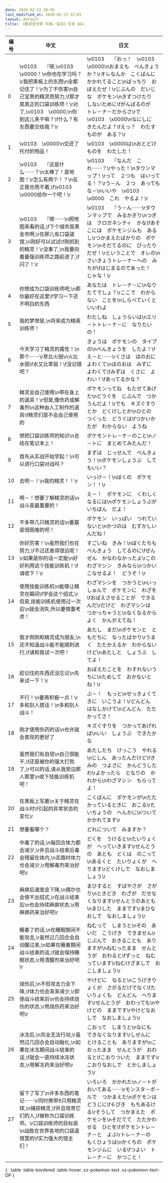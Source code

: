 ```yaml
---
date: 2020-02-23 20:56
last_modified_at: 2020-02-23 22:03
layout: default
title: 《精灵宝可梦 珍珠／钻石》文本 041
---
```

| 编号 | 中文 | 日文 |
| ---- | ---- | ---- |
| 0 | \v0103　　『呀,\v0103　\x0000！\n你也在学习吗？\r我把黑板上的东西\n全都记住了！\r为了不伤害\n自己宝贵的精灵而努力,\f那才是真正的口袋训练师！\r对了,\v0103　\x0000,\n你到这儿来干嘛？\f什么？有东西要交给我？\r | \v0103　　『おっ！　\v0103　\x0000\nおまえも　べんきょうか？\rオレなんか　こくばんに　かかれてること\nばっちり　おぼえたぜ！\rじぶんの　だいじな　ポケモン\nきずつけたり　しないために\fがんばるのが　トレ－ナ－だからさ\rで　\v0103　\x0000\nなにしに　きたんだよ？\fえっ？　わたすものが　ある？\r |
| 1 | \v0103　\x0000\n交还了托付的物品！ | \v0103　\x0000は\nおとどけものを　わたした！ |
| 2 | \v0103　　『这是什么⋯⋯？\n太棒了！是地图！\r怎么有两个！？\n反正我也用不着,\f\v0103　\x0000给你一个吧！\r | \v0103　　『なんだ　これ⋯⋯？\rやった！\nタウンマップ！\rって　２つも　はいってる！？\rう－ん　２つ　あってもな－\nいいや　\v0103　\x0000　これ　やるよ！\r |
| 3 | \v0103　　『嗯⋯⋯\n照地图来看的话,\f下个城市是黑金市啊,\r在那儿有口袋道馆,\n刚好可以试试\f刚抓到的精灵！\r没事了,\n我要向着最强训练师之路前进了,\f闪了！\r | \v0103　　『う－ん⋯⋯\rタウンマップで　みるかぎり\nつぎは　クロガネシティ　かな\fあそこには　ポケモンジムも　あるし\rつかまえたばかりの　ポケモン\nそだてるのに　ぴったりだぜ！\rということで　オレの\nさいきょうトレ－ナ－への　みちが\fはじまるのであった！　じゃな！\r |
| 4 | 你想成为口袋训练师吧,\n那你最好在这里\f学习一下还不明白的东西 | あなたは　トレ－ナ－に\nなりたてでしょ？\rここで　わからない　ことを\nしらべていくと　いいわよ |
| 5 | 我的梦想是,\n将来成为精英训练师！ | わたしね　しょうらいは\nエリ－トトレ－ナ－に　なりたいの！ |
| 6 | 今天学习了精灵的属性！\n那个⋯⋯\r草比火弱\n火比水弱\f水又比草弱！\f没记错吧？ | きょうは　ポケモンの　タイプの\nべんきょうを　したよ！\fえ－と⋯⋯\rくさは　ほのおに　よわくて\nほのおは　みずに　よわくて\fみずは　くさに　よわい！\fあってるかな？ |
| 7 | 精灵会自己使用\n带在身上的道具！\r但是,像伤药或解毒剂\n这种由人工制作的道具\f精灵们是不会自己使用的 | ポケモンってね　もたせてあげた\nどうぐを　じぶんで　つかうんだよ！\rでも　キズぐすりとか　どくけしとか\nひとの　つくった　どうぐは\fつかいかたが　わからない　ようね |
| 8 | 想把口袋训练师的知识\n总结在笔记本上！ | ポケモントレ－ナ－のこと\nノ－トに　まとめてみたんだ！ |
| 9 | 首先从实战开始学起！\n可以进行口袋对战吗？ | まずは　じっせんで　べんきょう！\nポケモンしょうぶ　してもいい？ |
| 10 | 去吧－！\n我的精灵！！\r | いっけ－！\nぼくの　ポケモン！！\r |
| 11 | 啊－！想要了解精灵的话\n战斗是最重要的！ | え－！　ポケモンに　くわしくなるには\nポケモンしょうぶが　いちばん　だよ！ |
| 12 | 不多带几只精灵的话\n要赢是很困难的吧！ | ポケモン　いっぱい　つれていないと\nかつのは　むずかしいんだね！ |
| 13 | 你好厉害！\n虽然我们也在努力,\f不过还差得很远呢！\r如果是你的话一定能\n好好利用这个技能训练机！\f请收下！\r | すごいね　きみ！\nぼくたちも　べんきょう　してるのに\fぜんぜん　かなわなかったよ\rこの　わざマシン　きみなら\nつかいこなせるよ！　どうぞ！\r |
| 14 | 使用技能训练机\n能够让精灵在瞬间\f学会这个招式,\r但是,技能训练机使用过一次后\n就会消失,所以要慎重考虑！ | わざマシンを　つかうと\nいっしゅんで　ポケモンに　わざを\fおぼえさせることが　できるんだ\rだけど　わざマシンは　つかっちゃうと\nなくなるから　よく　かんがえてね！ |
| 15 | 我才刚刚和精灵成为朋友,\n还不知道战斗能不能顺利进行,\f请和我试一次吧！ | あたし　まだ\nポケモンと　ともだちに　なったばかり\rうまく　たたかえるか　わからないけど\nあたしと　しょうぶ　してよ！ |
| 16 | 趁记住的东西还没忘记\n先来试一下！\r | おぼえたことを　わすれないうちに\nためして　おかないとね！\r |
| 17 | 不行！\n要再积极一点！\r多和别人搭话！\n多和别人战斗！ | ぶ－！　もっと\nせっきょくてきに　いこうよ！\rどんどん　はなしかけて\nどんどん　たたかってさ！ |
| 18 | 刚才使用伤药的话\n也许就会表现的更好了 | キズぐすりを　つかってあげれば\nいい　しょうぶ　できたかな |
| 19 | 虽然我们有自信\n自己很能干,\f还是被你的强大打败了,\r可以的话,请从我旁边那人那里\n收下技能训练机吧！ | あたしたち　けっこう　やれる\nじしん　あったんだけど\fきみの　つよさに　かんどうしたわ\rよかったら　となりの　かれから\nわざマシン　もらってよ！ |
| 20 | 在黑板上写着\n关于精灵在战斗时\f引起的异常状态的变化\r | こくばんに　ポケモンが\nたたかっているときに　おこる\rたいちょうの　へんかに\nついて　かかれてます\r |
| 21 | 想要看哪个？ | どれについて　みますか？ |
| 22 | 中毒了的话,\n每回合体力都会减少,\r并且战斗结束后毒会残留在体内,\n走路时体力也会减少,\r用解毒剂来治好吧\r | どくを　うけると\nたいりょくが　へっていきます\rせんとうの　あとも　どくは　のこって\nあるくと　たいりょくが　へります\rどくけしで　なおしましょう\r |
| 23 | 麻痹后速度会下降,\n偶尔也会使不出招式,\r在战斗结束后\n也会持续麻痹状态,\r用麻痹药来治好吧\r | まひすると　すばやさが　さがり\nときどき　わざが　だせなくなります\rせんとうのあとも\nまひした　ままです\rまひなおしで　なおしましょう\r |
| 24 | 睡着了的话,\n在睡眠期间不能攻击,\r虽然过几回合会自动醒过来,\n如果在睡着期间战斗结束的话,\f就会保持睡眠状态,\r用清醒剂来治好吧\r | ねむって　しまうと\nその　あいだ　こうげき　できません\rじぶんで　おきることも　ありますが\nねむったまま　せんとうが　おわると\fずっと　ねむっています\rねむけざましで　おこしましょう\r |
| 25 | 烧伤后,\n不但攻击力会下降,\f体力也会渐渐减少,\r即使战斗结束后\n也会持续烧伤的状态,\r用烧伤药来治好吧\r | やけどに　なると\nこうげきりょくが　さがるだけでなく\fたいりょくも　どんどん　へります\rせんとうが　おわっても\nやけどの　ままです\rやけどなおしで　なおしましょう\r |
| 26 | 冰冻后,\n完全无法行动,\r虽然过几回合会自动融化,\n如果在冰冻期间战斗结束的话,\f就会一直持续冰冻状态,\r用解冻药来治好吧\r | こおって　しまうと\nなにも　できなくなります\rしぜんに　とけることも　ありますが\nこおったまま　せんとうが　おわると\fこおりついた　ままです\rこおりなおしで　とかしましょう\r |
| 27 | 留下了写了\n许多东西的笔记⋯⋯\r同时携带6只用精灵球,\n捕获精灵,\f并且培育它们的人,\f被称为口袋训练师。\r口袋训练师的目标是\n战胜在世界各地的口袋道馆里的\f实力强大的馆主们！ | いろいろ　かかれた\nノ－トが　おいてある⋯⋯\rモンスタ－ボ－ルで　つかまえた\nポケモンは　どうじに\f６ぴき　もちあるける\rそうして　つかまえた　ポケモンを\nそだてて　たたかわせる　ひとを\fポケモントレ－ナ－と　よぶ\rトレ－ナ－の　もくひょうは\nかくちの　ポケモンジムに　いる\fつよい　トレ－ナ－に　かつこと！ |
{: .table .table-bordered .table-hover .xz-pokemon-text .xz-pokemon-text-DP }